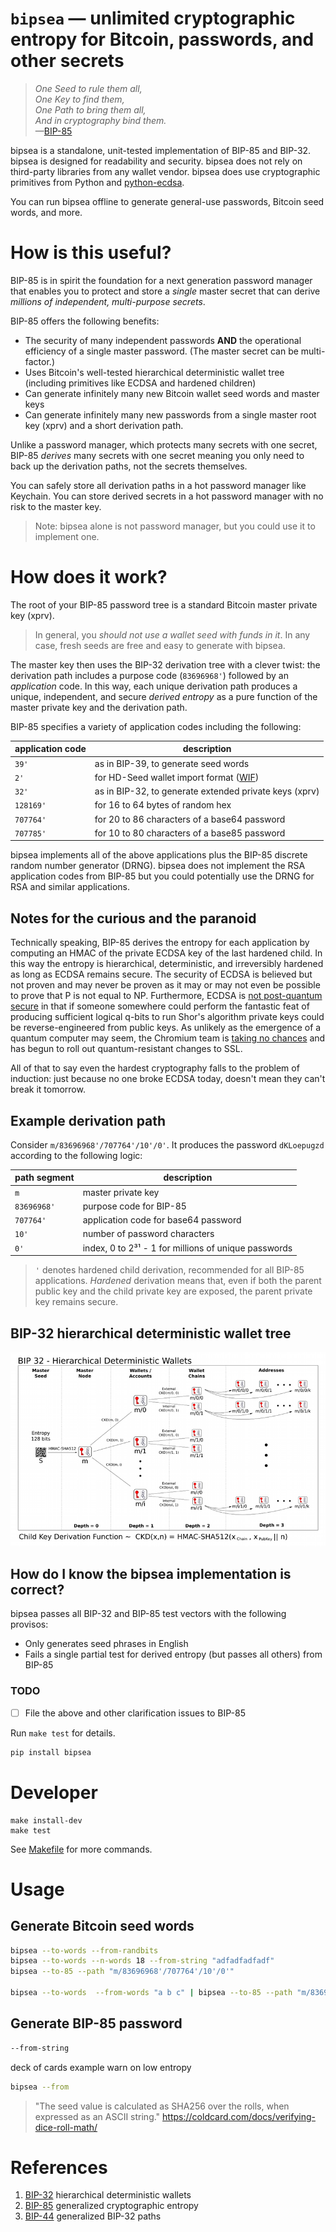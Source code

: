 # `bipsea` — unlimited cryptographic entropy for Bitcoin, passwords, and other secrets

> _One Seed to rule them all,  
> One Key to find them,  
> One Path to bring them all,  
> And in cryptography bind them._  
> —[BIP-85](https://github.com/bitcoin/bips/blob/master/bip-0085.mediawiki)

bipsea is a standalone, unit-tested implementation of BIP-85 and BIP-32.
bipsea is designed for readability and security. bipsea does not rely on third-party
libraries from any wallet vendor. bipsea does use cryptographic primitives from
Python and [python-ecdsa](https://github.com/tlsfuzzer/python-ecdsa).

You can run bipsea offline to generate general-use passwords, Bitcoin seed words,
and more.

# How is this useful?

BIP-85 is in spirit the foundation for a next generation password manager
that enables you to protect and store a _single_ master secret that can derive
_millions of independent, multi-purpose secrets_. 

BIP-85 offers the following benefits:
* The security of many independent passwords **AND** the operational efficiency
of a single master password. (The master secret can be multi-factor.)
* Uses Bitcoin's well-tested hierarchical deterministic wallet
tree (including primitives like ECDSA and hardened children)
* Can generate infinitely many new Bitcoin wallet seed words and master keys
* Can generate infinitely many new passwords from a single master root key (xprv)
and a short derivation path.

Unlike a password manager, which protects many secrets with one secret,
BIP-85 _derives_ many secrets with one secret meaning you only need to back up 
the derivation paths, not the secrets themselves.

You can safely store all derivation paths in a hot password manager
like Keychain. You can store derived secrets in a hot password manager
with no risk to the master key.

> Note: bipsea alone is not password manager, but you could use it to implement one.

# How does it work?

The root of your BIP-85 password tree is a standard Bitcoin master private key (xprv).

> In general, you _should not use a wallet seed with funds in it_.
> In any case, fresh seeds are free and easy to generate with bipsea.

The master key then uses the BIP-32 derivation tree with a clever twist: the
derivation path includes a purpose code (`83696968'`) followed by an _application_
code. In this way, each unique derivation path produces a unique, independent,
and secure _derived entropy_ as a pure function of the master private key and the
derivation path.

BIP-85 specifies a variety of application codes including the following:

| application code | description |
|------------------|-------------|
| `39'`            | as in BIP-39, to generate seed words |
| `2'`             | for HD-Seed wallet import format ([WIF](https://en.bitcoin.it/wiki/Wallet_import_format)) |
| `32'`            | as in BIP-32, to generate extended private keys (xprv) |
| `128169'`        | for 16 to 64 bytes of random hex |
| `707764'`        | for 20 to 86 characters of a base64 password |
| `707785'`        | for 10 to 80 characters of a base85 password |

bipsea implements all of the above applications plus the BIP-85 discrete random
number generator (DRNG). bipsea does not implement the RSA application codes from
BIP-85 but you could potentially use the DRNG for RSA and similar applications.

## Notes for the curious and the paranoid

Technically speaking, BIP-85 derives the entropy for each application by computing
an HMAC of the private ECDSA key of the last hardened child. In this way
the entropy is hierarchical, deterministic, and irreversibly hardened as long as
ECDSA remains secure. The security of ECDSA is believed but not proven and may
never be proven as it may or may not even be possible to prove that P is not equal
to NP. Furthermore, ECDSA is [not post-quantum secure](https://blog.cloudflare.com/pq-2024)
in that if someone somewhere could perform the fantastic feat of producing sufficient
logical q-bits to run Shor's algorithm private keys could be reverse-engineered 
from public keys. As unlikely as the emergence of a quantum computer may seem,
the Chromium team is
[taking no chances](https://blog.chromium.org/2024/05/advancing-our-amazing-bet-on-asymmetric.html)
and has begun to roll out quantum-resistant changes to SSL.

All of that to say even the hardest cryptography falls to the problem of induction:
just because no one broke ECDSA today, doesn't mean they can't break it tomorrow.

## Example derivation path

Consider `m/83696968'/707764'/10'/0'`. It produces the password
`dKLoepugzd` according to the following logic:

| path segment | description                               |
|--------------|-------------------------------------------|
| `m`          | master private key                        |
| `83696968'`  | purpose code for BIP-85                   |
| `707764'`    | application code for base64 password      |
| `10'`        | number of password characters             |
| `0'`         | index, 0 to 2³¹ - 1 for millions of unique passwords |

> `'` denotes hardened child derivation, recommended for all BIP-85 applications.
_Hardened_ derivation means that, even if both the parent public key and the child
private key are exposed, the parent private key remains secure.

## BIP-32 hierarchical deterministic wallet tree

![](imgs/derivation.png)

## How do I know the bipsea implementation is correct?

bipsea passes all BIP-32 and BIP-85 test vectors with the following provisos:
* Only generates seed phrases in English
* Fails a single partial test for derived entropy (but passes all others) from BIP-85

### TODO

* [ ] File the above and other clarification issues to BIP-85

Run `make test` for details.

```sh
pip install bipsea
```

# Developer

```
make install-dev
make test
```

See [Makefile](./Makefile) for more commands.


# Usage

## Generate Bitcoin seed words

```sh
bipsea --to-words --from-randbits
bipsea --to-words --n-words 18 --from-string "adfadfadfadf"
bipsea --to-85 --path "m/83696968'/707764'/10'/0'"

bipsea --to-words  --from-words "a b c" | bipsea --to-85 --path "m/83696968'/707764'/10'/0'"
```

## Generate BIP-85 password 

```sh
--from-string
```
deck of cards example
warn on low entropy

```sh
bipsea --from
```
> "The seed value is calculated as SHA256 over the rolls, when expressed as an ASCII string."
https://coldcard.com/docs/verifying-dice-roll-math/

# References

1. [BIP-32](https://github.com/bitcoin/bips/blob/master/bip-0032.mediawiki)
hierarchical deterministic wallets
1. [BIP-85](https://github.com/bitcoin/bips/blob/master/bip-0085.mediawiki)
generalized cryptographic entropy
1. [BIP-44](https://github.com/bitcoin/bips/blob/master/bip-0044.mediawiki)
generalized BIP-32 paths
